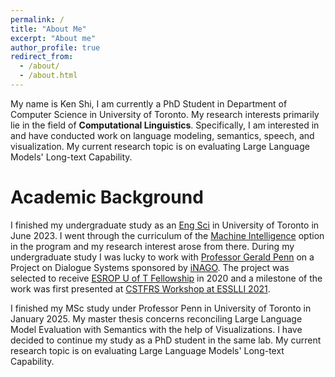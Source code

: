 ```yaml
---
permalink: /
title: "About Me"
excerpt: "About me"
author_profile: true
redirect_from: 
  - /about/
  - /about.html
---
```


My name is Ken Shi, I am currently a PhD Student in Department of Computer Science in University of Toronto. My research interests primarily lie in the field of **Computational Linguistics**. Specifically, I am interested in and have conducted work on language modeling, semantics, speech, and visualization. My current research topic is on evaluating Large Language Models' Long-text Capability. 

Academic Background
======
I finished my undergraduate study as an [Eng Sci](https://discover.engineering.utoronto.ca/programs/engineering-programs/engineering-science/) in University of Toronto in June 2023. I went through the curriculum of the [Machine Intelligence](https://engsci.utoronto.ca/program/majors/machine-intelligence/) option in the program and my research interest arose from there. During my undergraduate study I was lucky to work with [Professor Gerald Penn](https://www.cs.toronto.edu/~gpenn/) on a Project on Dialogue Systems sponsored by [iNAGO](https://www.inago.com/). The project was selected to receive [ESROP U of T Fellowship](https://engsci.utoronto.ca/research-and-work/summer-research/esrop-u-of-t-2/) in 2020 and a milestone of the work was first presented at [CSTFRS Workshop at ESSLLI 2021](https://sites.google.com/view/cstfrs-2021/). 

I finished my MSc study under Professor Penn in University of Toronto in January 2025. My master thesis concerns reconciling Large Language Model Evaluation with Semantics with the help of Visualizations. I have decided to continue my study as a PhD student in the same lab. My current research topic is on evaluating Large Language Models' Long-text Capability.



